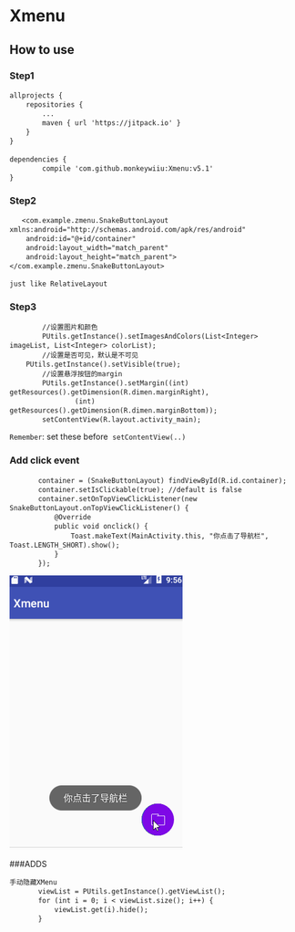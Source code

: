# Xmenu
## How to use
### Step1
	allprojects {
		repositories {
			...
			maven { url 'https://jitpack.io' }
		}
	}
  
  	dependencies {
	        compile 'com.github.monkeywiiu:Xmenu:v5.1'
	}
### Step2

```
   <com.example.zmenu.SnakeButtonLayout xmlns:android="http://schemas.android.com/apk/res/android"
    android:id="@+id/container"
    android:layout_width="match_parent"
    android:layout_height="match_parent">
</com.example.zmenu.SnakeButtonLayout>
```
`just like RelativeLayout`
### Step3
```
        //设置图片和颜色
        PUtils.getInstance().setImagesAndColors(List<Integer> imageList, List<Integer> colorList);
        //设置是否可见，默认是不可见
	PUtils.getInstance().setVisible(true);
        //设置悬浮按钮的margin
        PUtils.getInstance().setMargin((int) getResources().getDimension(R.dimen.marginRight),
                (int) getResources().getDimension(R.dimen.marginBottom));
        setContentView(R.layout.activity_main);
```
 ` Remember `:  set these before  `setContentView(..) `
 
  ### Add click event
 
 ```
        container = (SnakeButtonLayout) findViewById(R.id.container);
        container.setIsClickable(true); //default is false
        container.setOnTopViewClickListener(new SnakeButtonLayout.onTopViewClickListener() {
            @Override
            public void onclick() {
                Toast.makeText(MainActivity.this, "你点击了导航栏", Toast.LENGTH_SHORT).show();
            }
        });
```
 
 ![image](https://github.com/monkeywiiu/Xmenu/blob/master/menu.gif)
 
 ###ADDS
 ```
 手动隐藏XMenu
        viewList = PUtils.getInstance().getViewList();
        for (int i = 0; i < viewList.size(); i++) {
            viewList.get(i).hide();
        }
 ```
 
